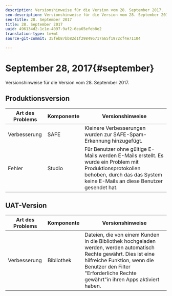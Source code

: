 ```yaml
---
description: Versionshinweise für die Version vom 28. September 2017.
seo-description: Versionshinweise für die Version vom 28. September 2017.
seo-title: 28. September 2017
title: 28. September 2017
uuid: 496134d2-1c1e-4097-9af2-6ea65efeb8e2
translation-type: tm+mt
source-git-commit: 35feb87bb82d1f298496717a65f1972cf4e71104

---
```



# September 28, 2017{#september}

Versionshinweise für die Version vom 28. September 2017.

## Produktionsversion

| **Art des Problems** | **Komponente** | **Versionshinweise** |
|---|---|---|
| Verbesserung | SAFE | Kleinere Verbesserungen wurden zur SAFE-Spam-Erkennung hinzugefügt. |
| Fehler | Studio | Für Benutzer ohne gültige E-Mails werden E-Mails erstellt. Es wurde ein Problem mit Produktionsprotokollen behoben, durch das das System keine E-Mails an diese Benutzer gesendet hat. |

## UAT-Version

| **Art des Problems** | **Komponente** | **Versionshinweise** |
|---|---|---|
| Verbesserung | Bibliothek | Dateien, die von einem Kunden in die Bibliothek hochgeladen werden, werden automatisch Rechte gewährt. Dies ist eine hilfreiche Funktion, wenn die Benutzer den Filter "Erforderliche Rechte gewährt"in ihren Apps aktiviert haben. |


